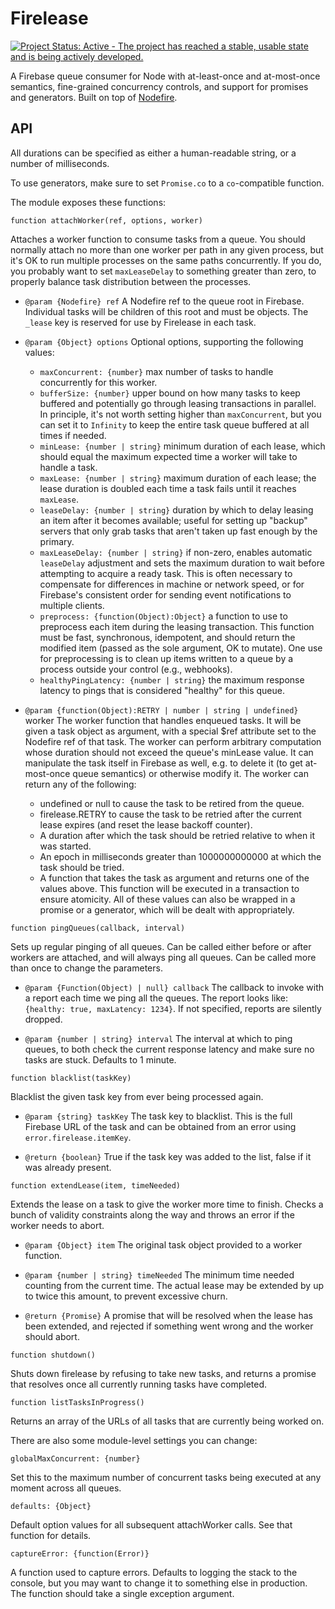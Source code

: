Firelease
=========

[![Project Status: Active - The project has reached a stable, usable state and is being actively developed.](http://www.repostatus.org/badges/latest/active.svg)](http://www.repostatus.org/#active)

A Firebase queue consumer for Node with at-least-once and at-most-once semantics, fine-grained concurrency controls, and support for promises and generators.  Built on top of [Nodefire](https://github.com/pkaminski/nodefire).

API
---

All durations can be specified as either a human-readable string, or a number of milliseconds.

To use generators, make sure to set `Promise.co` to a `co`-compatible function.

The module exposes these functions:

```function attachWorker(ref, options, worker)```

Attaches a worker function to consume tasks from a queue.  You should normally attach no more
than one worker per path in any given process, but it's OK to run multiple processes on the same
paths concurrently.  If you do, you probably want to set `maxLeaseDelay` to something greater
than zero, to properly balance task distribution between the processes.

* `@param {Nodefire} ref` A Nodefire ref to the queue root in Firebase.  Individual tasks will be
  children of this root and must be objects.  The `_lease` key is reserved for use by
  Firelease in each task.

* `@param {Object} options` Optional options, supporting the following values:
  * `maxConcurrent: {number}` max number of tasks to handle concurrently for this worker.
  * `bufferSize: {number}` upper bound on how many tasks to keep buffered and potentially go through
    leasing transactions in parallel.  In principle, it's not worth setting higher than
    `maxConcurrent`, but you can set it to `Infinity` to keep the entire task queue buffered at all
    times if needed.
  * `minLease: {number | string}` minimum duration of each lease, which should equal the maximum
    expected time a worker will take to handle a task.
  * `maxLease: {number | string}` maximum duration of each lease; the lease duration is doubled each
    time a task fails until it reaches `maxLease`.
  * `leaseDelay: {number | string}` duration by which to delay leasing an item after it becomes
    available; useful for setting up "backup" servers that only grab tasks that aren't taken up fast
    enough by the primary.
  * `maxLeaseDelay: {number | string}` if non-zero, enables automatic `leaseDelay` adjustment and
    sets the maximum duration to wait before attempting to acquire a ready task.  This is often
    necessary to compensate for differences in machine or network speed, or for Firebase's
    consistent order for sending event notifications to multiple clients.
  * `preprocess: {function(Object):Object}` a function to use to preprocess each item during the
    leasing transaction.  This function must be fast, synchronous, idempotent, and should return the
    modified item (passed as the sole argument, OK to mutate).  One use for preprocessing is to
    clean up items written to a queue by a process outside your control (e.g., webhooks).
  * `healthyPingLatency: {number | string}` the maximum response latency to pings that is considered
    "healthy" for this queue.

* `@param {function(Object):RETRY | number | string | undefined}` worker The worker function that
  handles enqueued tasks.  It will be given a task object as argument, with a special $ref attribute
  set to the Nodefire ref of that task.  The worker can perform arbitrary computation whose duration
  should not exceed the queue's minLease value.  It can manipulate the task itself in Firebase as
  well, e.g. to delete it (to get at-most-once queue semantics) or otherwise modify it.  The worker
  can return any of the following:
  * undefined or null to cause the task to be retired from the queue.
  * firelease.RETRY to cause the task to be retried after the current lease expires (and reset the
    lease backoff counter).
  * A duration after which the task should be retried relative to when it was started.
  * An epoch in milliseconds greater than 1000000000000 at which the task should be tried.
  * A function that takes the task as argument and returns one of the values above.  This function
    will be executed in a transaction to ensure atomicity.
  All of these values can also be wrapped in a promise or a generator, which will be dealt with
  appropriately.


```function pingQueues(callback, interval)```

Sets up regular pinging of all queues.  Can be called either before or after workers are attached,
and will always ping all queues.  Can be called more than once to change the parameters.

* `@param {Function(Object) | null} callback` The callback to invoke with a report each time we ping
  all the queues.  The report looks like: `{healthy: true, maxLatency: 1234}`.  If not
  specified, reports are silently dropped.

* `@param {number | string} interval` The interval at which to ping queues, to both check the
  current response latency and make sure no tasks are stuck.  Defaults to 1 minute.

```function blacklist(taskKey)```

Blacklist the given task key from ever being processed again.

* `@param {string} taskKey` The task key to blacklist.  This is the full Firebase URL of the task
  and can be obtained from an error using `error.firelease.itemKey`.

* `@return {boolean}` True if the task key was added to the list, false if it was already present.


```function extendLease(item, timeNeeded)```

Extends the lease on a task to give the worker more time to finish.  Checks a bunch of validity
constraints along the way and throws an error if the worker needs to abort.

 * `@param {Object} item` The original task object provided to a worker function.

 * `@param {number | string} timeNeeded` The minimum time needed counting from the current time.
   The actual lease may be extended by up to twice this amount, to prevent excessive churn.

 * `@return {Promise}` A promise that will be resolved when the lease has been extended, and
   rejected if something went wrong and the worker should abort.


```function shutdown()```

Shuts down firelease by refusing to take new tasks, and returns a promise that resolves once all currently running tasks have completed.

```function listTasksInProgress()```

Returns an array of the URLs of all tasks that are currently being worked on.

There are also some module-level settings you can change:

```globalMaxConcurrent: {number}```

Set this to the maximum number of concurrent tasks being executed at any moment across all queues.

```defaults: {Object}```

Default option values for all subsequent attachWorker calls.  See that function for details.

```captureError: {function(Error)}```

A function used to capture errors.  Defaults to logging the stack to the console, but you may want to change it to something else in production.  The function should take a single exception argument.
